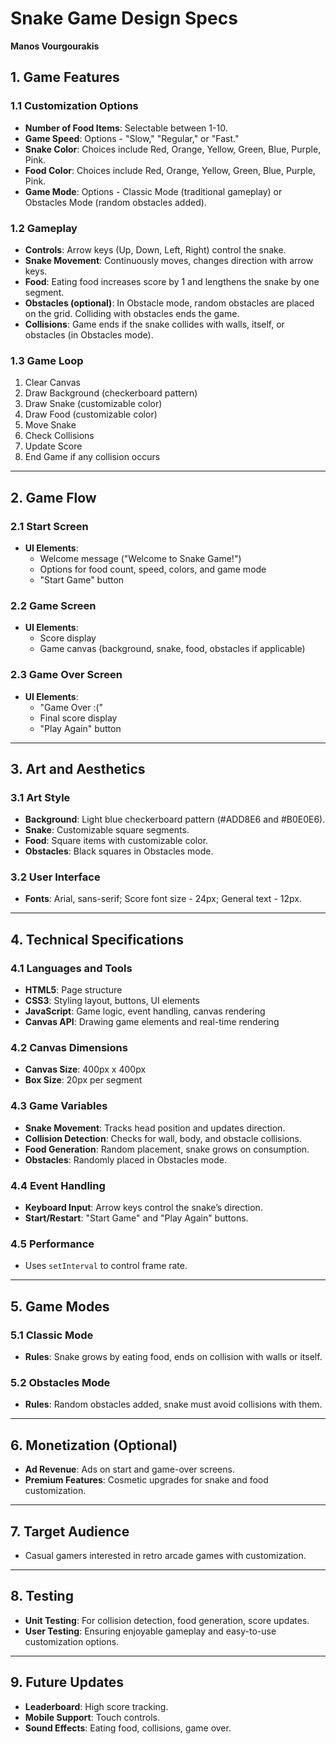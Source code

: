 # Snake Game Design Specs

**Manos Vourgourakis**

## 1. Game Features

### 1.1 Customization Options
- **Number of Food Items**: Selectable between 1-10.
- **Game Speed**: Options - "Slow," "Regular," or "Fast."
- **Snake Color**: Choices include Red, Orange, Yellow, Green, Blue, Purple, Pink.
- **Food Color**: Choices include Red, Orange, Yellow, Green, Blue, Purple, Pink.
- **Game Mode**: Options - Classic Mode (traditional gameplay) or Obstacles Mode (random obstacles added).

### 1.2 Gameplay
- **Controls**: Arrow keys (Up, Down, Left, Right) control the snake.
- **Snake Movement**: Continuously moves, changes direction with arrow keys.
- **Food**: Eating food increases score by 1 and lengthens the snake by one segment.
- **Obstacles (optional)**: In Obstacle mode, random obstacles are placed on the grid. Colliding with obstacles ends the game.
- **Collisions**: Game ends if the snake collides with walls, itself, or obstacles (in Obstacles mode).

### 1.3 Game Loop
1. Clear Canvas
2. Draw Background (checkerboard pattern)
3. Draw Snake (customizable color)
4. Draw Food (customizable color)
5. Move Snake
6. Check Collisions
7. Update Score
8. End Game if any collision occurs

---

## 2. Game Flow

### 2.1 Start Screen
- **UI Elements**:
  - Welcome message ("Welcome to Snake Game!")
  - Options for food count, speed, colors, and game mode
  - "Start Game" button

### 2.2 Game Screen
- **UI Elements**:
  - Score display
  - Game canvas (background, snake, food, obstacles if applicable)
  
### 2.3 Game Over Screen
- **UI Elements**:
  - "Game Over :("
  - Final score display
  - "Play Again" button

---

## 3. Art and Aesthetics

### 3.1 Art Style
- **Background**: Light blue checkerboard pattern (#ADD8E6 and #B0E0E6).
- **Snake**: Customizable square segments.
- **Food**: Square items with customizable color.
- **Obstacles**: Black squares in Obstacles mode.

### 3.2 User Interface
- **Fonts**: Arial, sans-serif; Score font size - 24px; General text - 12px.

---

## 4. Technical Specifications

### 4.1 Languages and Tools
- **HTML5**: Page structure
- **CSS3**: Styling layout, buttons, UI elements
- **JavaScript**: Game logic, event handling, canvas rendering
- **Canvas API**: Drawing game elements and real-time rendering

### 4.2 Canvas Dimensions
- **Canvas Size**: 400px x 400px
- **Box Size**: 20px per segment

### 4.3 Game Variables
- **Snake Movement**: Tracks head position and updates direction.
- **Collision Detection**: Checks for wall, body, and obstacle collisions.
- **Food Generation**: Random placement, snake grows on consumption.
- **Obstacles**: Randomly placed in Obstacles mode.

### 4.4 Event Handling
- **Keyboard Input**: Arrow keys control the snake’s direction.
- **Start/Restart**: "Start Game" and "Play Again" buttons.

### 4.5 Performance
- Uses `setInterval` to control frame rate.

---

## 5. Game Modes

### 5.1 Classic Mode
- **Rules**: Snake grows by eating food, ends on collision with walls or itself.

### 5.2 Obstacles Mode
- **Rules**: Random obstacles added, snake must avoid collisions with them.

---

## 6. Monetization (Optional)
- **Ad Revenue**: Ads on start and game-over screens.
- **Premium Features**: Cosmetic upgrades for snake and food customization.

---

## 7. Target Audience
- Casual gamers interested in retro arcade games with customization.

---

## 8. Testing
- **Unit Testing**: For collision detection, food generation, score updates.
- **User Testing**: Ensuring enjoyable gameplay and easy-to-use customization options.

---

## 9. Future Updates
- **Leaderboard**: High score tracking.
- **Mobile Support**: Touch controls.
- **Sound Effects**: Eating food, collisions, game over.
